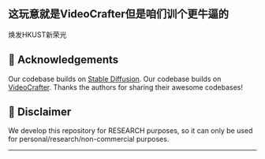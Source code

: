 ## 这玩意就是VideoCrafter但是咱们训个更牛逼的
焕发HKUST新荣光


## 🤗 Acknowledgements
Our codebase builds on [Stable Diffusion](https://github.com/Stability-AI/stablediffusion). 
Our codebase builds on [VideoCrafter](https://github.com/litwellchi/VideoCrafter.git). 
Thanks the authors for sharing their awesome codebases! 


## 📢 Disclaimer
We develop this repository for RESEARCH purposes, so it can only be used for personal/research/non-commercial purposes.
****
